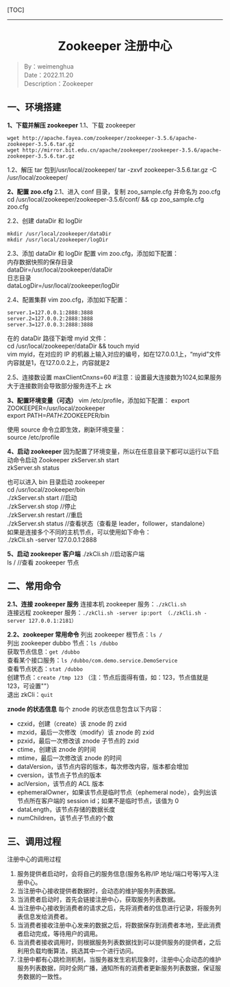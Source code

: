 [TOC]

---

<h1 align="center">Zookeeper 注册中心</h1>

> By：weimenghua  
> Date：2022.11.20  
> Description：Zookeeper  

 

## 一、环境搭建

**1、下载并解压 zookeeper**
1.1、下载 zookeeper

```
wget http://apache.fayea.com/zookeeper/zookeeper-3.5.6/apache-zookeeper-3.5.6.tar.gz  
wget http://mirror.bit.edu.cn/apache/zookeeper/zookeeper-3.5.6/apache-zookeeper-3.5.6.tar.gz
```

1.2、解压 tar 包到/usr/local/zookeeper/
tar -zxvf zookeeper-3.5.6.tar.gz  -C /usr/local/zookeeper/

**2、配置 zoo.cfg**
2.1、进入 conf 目录，复制 zoo_sample.cfg 并命名为 zoo.cfg
cd /usr/local/zookeeper/zookeeper-3.5.6/conf/ && cp zoo_sample.cfg zoo.cfg

2.2、创建 dataDir 和 logDir

```
mkdir /usr/local/zookeeper/dataDir   
mkdir /usr/local/zookeeper/logDir
```

2.3、添加 dataDir 和 logDir 配置
vim zoo.cfg，添加如下配置：  
内存数据快照的保存目录  
dataDir=/usr/local/zookeeper/dataDir  
日志目录  
dataLogDir=/usr/local/zookeeper/logDir

2.4、配置集群
vim zoo.cfg，添加如下配置：  

```
server.1=127.0.0.1:2888:3888  
server.2=127.0.0.2:2888:3888  
server.3=127.0.0.3:2888:3888  
```

在的 dataDir 路径下新增 myid 文件：  
cd /usr/local/zookeeper/dataDir && touch myid  
vim myid，在对应的 IP 的机器上输入对应的编号，如在127.0.0.1上，“myid”文件内容就是1，在127.0.0.2上，内容就是2

2.5、连接数设置
maxClientCnxns=60   #注意：设置最大连接数为1024,如果服务大于连接数则会导致部分服务连不上 zk        

**3、配置环境变量（可选）**
vim /etc/profile，添加如下配置： 
export ZOOKEEPER=/usr/local/zookeeper  
export PATH=$PATH:$ZOOKEEPER/bin  

使用 source 命令立即生效，刷新环境变量：  
source /etc/profile

**4、启动 zookeeper**
因为配置了环境变量，所以在任意目录下都可以运行以下启动命令启动 Zookeeper
zkServer.sh start  
zkServer.sh status  

也可以进入 bin 目录启动 zookeeper  
cd /usr/local/zookeeper/bin  
./zkServer.sh start    //启动  
./zkServer.sh stop     //停止  
./zkServer.sh restart  //重启  
./zkServer.sh status   //查看状态（查看是 leader，follower，standalone）  
如果是连接多个不同的主机节点，可以使用如下命令：  
./zkCli.sh -server 127.0.0.1:2888

**5、启动 zookeeper 客户端**
./zkCli.sh   //启动客户端  
ls /             //查看 zookeeper 节点




## 二、常用命令
**2.1、连接 zookeeper 服务**
连接本机 zookeeper 服务：`./zkCli.sh`  
连接远程 zookeeper 服务：`./zkCli.sh -server ip:port （./zkCli.sh -server 127.0.0.1:2181）`

**2.2、zookeeper 常用命令**
列出 zookeeper 根节点：`ls /`  
列出 zookeeper dubbo 节点：`ls /dubbo`  
获取节点信息：`get /dubbo`  
查看某个接口服务：`ls /dubbo/com.demo.service.DemoService`  
查看节点状态：`stat /dubbo`  
创建节点：`create /tmp 123` （注：节点后面得有值，如：123，节点值就是123，可设置""）  
退出 zkCli：`quit`

**znode 的状态信息**
每个 znode 的状态信息包含以下内容：  

- czxid，创建（create）该 znode 的 zxid  
- mzxid，最后一次修改（modify）该 znode 的 zxid  
- pzxid，最后一次修改该 znode 子节点的 zxid  
- ctime，创建该 znode 的时间  
- mtime，最后一次修改该 znode 的时间  
- dataVersion，该节点内容的版本，每次修改内容，版本都会增加  
- cversion，该节点子节点的版本  
- aclVersion，该节点的 ACL 版本  
- ephemeralOwner，如果该节点是临时节点（ephemeral node），会列出该节点所在客户端的 session id；如果不是临时节点，该值为 0
- dataLength，该节点存储的数据长度  
- numChildren，该节点子节点的个数  



## 三、调用过程
注册中心的调用过程
1. 服务提供者启动时，会将自己的服务信息(服务名称/IP 地址/端口号等)写入注册中心。
2. 当注册中心接收提供者数据时，会动态的维护服务列表数据。
3. 当消费者启动时，首先会链接注册中心，获取服务列表数据。
4. 当注册中心接收到消费者的请求之后，先将消费者的信息进行记录，将服务列表信息发给消费者。
5. 当消费者接收注册中心发来的数据之后，将数据保存到消费者本地，至此消费者启动完成，等待用户的调用。
6. 当消费者接收调用时，则根据服务列表数据找到可以提供服务的提供者，之后利用负载均衡算法，挑选其中一个进行访问。
7. 注册中都有心跳检测机制，当服务器发生宕机现象时，注册中心会动态的维护服务列表数据，同时全网广播，通知所有的消费者更新服务列表数据，保证服务数据的一致性。
